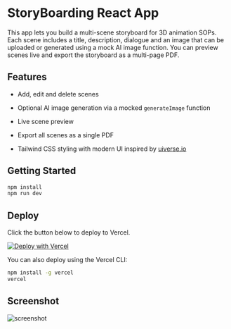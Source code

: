 # StoryBoarding React App

This app lets you build a multi-scene storyboard for 3D animation SOPs. Each scene includes a title, description, dialogue and an image that can be uploaded or generated using a mock AI image function. You can preview scenes live and export the storyboard as a multi-page PDF.

## Features

- Add, edit and delete scenes
- Optional AI image generation via a mocked `generateImage` function
- Live scene preview
- Export all scenes as a single PDF
 
- Tailwind CSS styling with modern UI inspired by [uiverse.io](https://uiverse.io)


## Getting Started

```bash
npm install
npm run dev
```

## Deploy

Click the button below to deploy to Vercel.

[![Deploy with Vercel](https://vercel.com/button)](https://vercel.com/import/project?template=https://github.com/YOUR_GITHUB_USERNAME/YOUR_REPO_NAME)

You can also deploy using the Vercel CLI:

```bash
npm install -g vercel
vercel
```

## Screenshot

![screenshot](public/screenshot.png)
